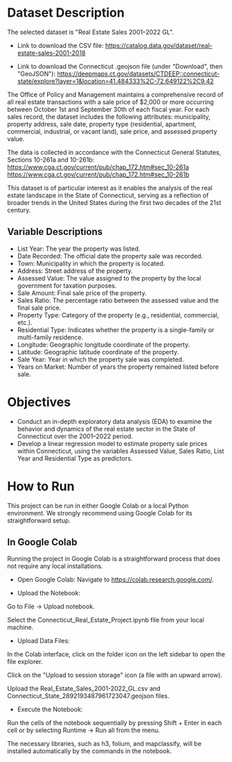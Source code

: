 # Dataset Description

The selected dataset is "Real Estate Sales 2001–2022 GL".

* Link to download the CSV file: https://catalog.data.gov/dataset/real-estate-sales-2001-2018

* Link to download the Connecticut .geojson file (under "Download", then "GeoJSON"): https://deepmaps.ct.gov/datasets/CTDEEP::connecticut-state/explore?layer=1&location=41.484333%2C-72.649122%2C9.42

The Office of Policy and Management maintains a comprehensive record of all real estate transactions with a sale price of $2,000 or more occurring between October 1st and September 30th of each fiscal year. For each sales record, the dataset includes the following attributes: municipality, property address, sale date, property type (residential, apartment, commercial, industrial, or vacant land), sale price, and assessed property value.

The data is collected in accordance with the Connecticut General Statutes, Sections 10-261a and 10-261b:
https://www.cga.ct.gov/current/pub/chap_172.htm#sec_10-261a
https://www.cga.ct.gov/current/pub/chap_172.htm#sec_10-261b

This dataset is of particular interest as it enables the analysis of the real estate landscape in the State of Connecticut, serving as a reflection of broader trends in the United States during the first two decades of the 21st century.

## Variable Descriptions

* List Year: The year the property was listed.
* Date Recorded: The official date the property sale was recorded.
* Town: Municipality in which the property is located.
* Address: Street address of the property.
* Assessed Value: The value assigned to the property by the local government for taxation purposes.
* Sale Amount: Final sale price of the property.
* Sales Ratio: The percentage ratio between the assessed value and the final sale price.
* Property Type: Category of the property (e.g., residential, commercial, etc.).
* Residential Type: Indicates whether the property is a single-family or multi-family residence.
* Longitude: Geographic longitude coordinate of the property.
* Latitude: Geographic latitude coordinate of the property.
* Sale Year: Year in which the property sale was completed.
* Years on Market: Number of years the property remained listed before sale.

# Objectives

* Conduct an in-depth exploratory data analysis (EDA) to examine the behavior and dynamics of the real estate sector in the State of Connecticut over the 2001–2022 period.
* Develop a linear regression model to estimate property sale prices within Connecticut, using the variables Assessed Value, Sales Ratio, List Year and Residential Type as predictors.

# How to Run
This project can be run in either Google Colab or a local Python environment. We strongly recommend using Google Colab for its straightforward setup.

## In Google Colab
Running the project in Google Colab is a straightforward process that does not require any local installations.

* Open Google Colab: Navigate to https://colab.research.google.com/.

* Upload the Notebook:

Go to File -> Upload notebook.

Select the Connecticut_Real_Estate_Project.ipynb file from your local machine.

* Upload Data Files:

In the Colab interface, click on the folder icon on the left sidebar to open the file explorer.

Click on the "Upload to session storage" icon (a file with an upward arrow).

Upload the Real_Estate_Sales_2001-2022_GL.csv and Connecticut_State_2892193487961723047.geojson files.

* Execute the Notebook:

Run the cells of the notebook sequentially by pressing Shift + Enter in each cell or by selecting Runtime -> Run all from the menu.

The necessary libraries, such as h3, folium, and mapclassify, will be installed automatically by the commands in the notebook.
